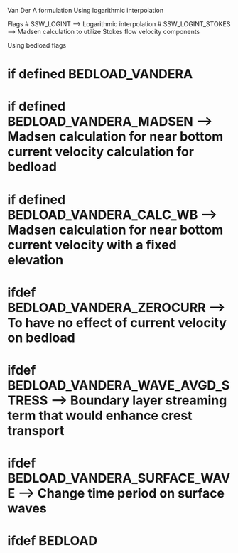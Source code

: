 Van Der A formulation 
Using logarithmic interpolation 

Flags
\# SSW_LOGINT                             --> Logarithmic interpolation 
\# SSW_LOGINT_STOKES                     --> Madsen calculation to utilize Stokes flow velocity components

Using bedload flags
# if defined BEDLOAD_VANDERA 
#  if defined BEDLOAD_VANDERA_MADSEN      --> Madsen calculation for near bottom current velocity calculation for bedload  
# if defined BEDLOAD_VANDERA_CALC_WB    --> Madsen calculation for near bottom current velocity with a fixed elevation
# ifdef BEDLOAD_VANDERA_ZEROCURR         --> To have no effect of current velocity on bedload 
# ifdef BEDLOAD_VANDERA_WAVE_AVGD_STRESS --> Boundary layer streaming term that would enhance crest transport
# ifdef BEDLOAD_VANDERA_SURFACE_WAVE     --> Change time period on surface waves 
# ifdef BEDLOAD
